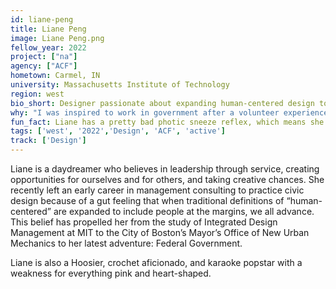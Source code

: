 ```yaml
---
id: liane-peng
title: Liane Peng
image: Liane Peng.png
fellow_year: 2022
project: ["na"]
agency: ["ACF"]
hometown: Carmel, IN
university: Massachusetts Institute of Technology
region: west
bio_short: Designer passionate about expanding human-centered design to include people at the margins 
why: "I was inspired to work in government after a volunteer experience I had working with a family of at-risk women. The U.S. Digital Corps also appealed to me as a way to access high-impact opportunities in the public sector within a supportive community and culture."
fun_fact: Liane has a pretty bad photic sneeze reflex, which means she is "allergic" to chocolate, wine, and the sun.
tags: ['west', '2022','Design', 'ACF', 'active']
track: ['Design']
---
```


Liane is a daydreamer who believes in leadership through service, creating opportunities for ourselves and for others, and taking creative chances. She recently left an early career in management consulting to practice civic design because of a gut feeling that when traditional definitions of “human-centered” are expanded to include people at the margins, we all advance. This belief has propelled her from the study of Integrated Design Management at MIT to the City of Boston’s Mayor’s Office of New Urban Mechanics to her latest adventure: Federal Government.

Liane is also a Hoosier, crochet aficionado, and karaoke popstar with a weakness for everything pink and heart-shaped.

